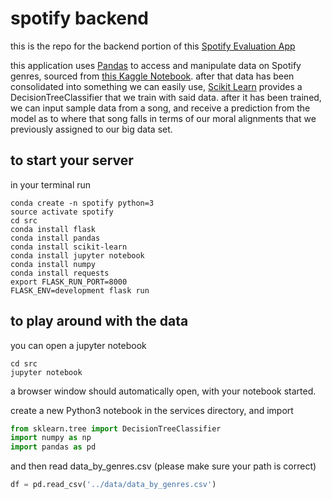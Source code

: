 # spotify backend

this is the repo for the backend portion of this [Spotify Evaluation App](https://github.com/iwasnevergivenaname/spotify-evaluation)

this application uses [Pandas](https://pandas.pydata.org/) to access and manipulate data on Spotify genres, sourced from [this Kaggle Notebook](https://www.kaggle.com/yamaerenay/spotify-dataset-19212020-160k-tracks). 
after that data has been consolidated into something we can easily use, [Scikit Learn](https://scikit-learn.org/stable/) provides
a DecisionTreeClassifier that we train with said data. after it has been trained, we can input sample data from a song, 
and receive a prediction from the model as to where that song falls in terms of our moral alignments that we previously assigned to our big data set.

## to start your server
in your terminal run
```shell script
conda create -n spotify python=3
source activate spotify
cd src
conda install flask
conda install pandas
conda install scikit-learn
conda install jupyter notebook
conda install numpy
conda install requests
export FLASK_RUN_PORT=8000
FLASK_ENV=development flask run
```

## to play around with the data
you can open a jupyter notebook

```shell script
cd src
jupyter notebook
```
a browser window should automatically open, with your notebook started.

create a new Python3 notebook in the services directory, and import 
```python
from sklearn.tree import DecisionTreeClassifier
import numpy as np
import pandas as pd
```
and then read data_by_genres.csv (please make sure your path is correct)
```python
df = pd.read_csv('../data/data_by_genres.csv')
```
